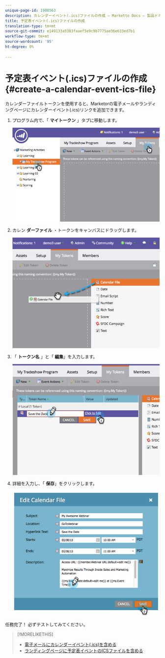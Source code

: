 ```yaml
---
unique-page-id: 1900563
description: カレンダーイベント(.ics)ファイルの作成 — Marketto Docs — 製品ドキュメント
title: 予定表イベント(.ics)ファイルの作成
translation-type: tm+mt
source-git-commit: e149133a5383faaef5e9c9b7775ae36e633ed7b1
workflow-type: tm+mt
source-wordcount: '95'
ht-degree: 0%

---
```



# 予定表イベント(.ics)ファイルの作成 {#create-a-calendar-event-ics-file}

カレンダーファイルトークンを使用すると、Marketorの電子メールやランディングページにカレンダーイベント(.ics)リンクを追加できます。

1. プログラム内で、「 **マイトークン** 」タブに移動します。

   ![](assets/image2014-9-11-15-3a33-3a27.png)

1. カレン **ダーファイル** ・トークンをキャンバスにドラッグします。

   ![](assets/image2014-9-11-15-3a34-3a0.png)

1. 「 **トークン名** 」と「 **編集**」を入力します。

   ![](assets/image2014-9-11-15-3a34-3a10.png)

1. 詳細を入力し、「 **保存**」をクリックします。

   ![](assets/image2014-9-11-15-3a34-3a16.png)

任務完了！ 必ずテストしてみてください。

>[!MORELIKETHIS]
>
>* [電子メールにカレンダーイベント(.ics)を含める](include-a-calendar-event-ics-in-an-email.md)
>* [ランディングページに予定表イベントのICSファイルを含める](../../../../product-docs/demand-generation/landing-pages/personalizing-landing-pages/include-a-calendar-event-ics-file-in-a-landing-page.md)

>



